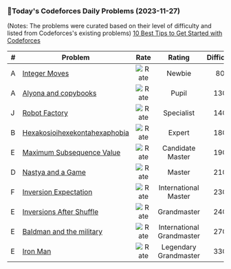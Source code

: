 ### 🌟Today's Codeforces Daily Problems (2023-11-27)
(Notes: The problems were curated based on their level of difficulty and listed from Codeforces's existing problems)
[10 Best Tips to Get Started with Codeforces](https://github.com/ika9810/Codeforces-Daily-Problems/blob/main/10%20Best%20Tips%20to%20Get%20Started%20with%20Codeforces.md)

| # | Problem | Rate| Rating | Difficulty | Contest |
|---| ----- | :--------: | :----------: | :----------: | ---------- |
|A|[Integer Moves](https://codeforces.com/contest/1657/problem/A)|![Rate](https://img.shields.io/badge/Newbie-800-lightgrey)|Newbie|800|[https://codeforces.com/contest/1657](https://codeforces.com/contest/1657)|
|A|[Alyona and copybooks](https://codeforces.com/contest/740/problem/A)|![Rate](https://img.shields.io/badge/Pupil-1300-brightgreen)|Pupil|1300|[https://codeforces.com/contest/740](https://codeforces.com/contest/740)|
|J|[Robot Factory](https://codeforces.com/contest/1600/problem/J)|![Rate](https://img.shields.io/badge/Specialist-1400-9cf)|Specialist|1400|[https://codeforces.com/contest/1600](https://codeforces.com/contest/1600)|
|B|[Hexakosioihexekontahexaphobia](https://codeforces.com/contest/470/problem/B)|![Rate](https://img.shields.io/badge/Expert-1800-blue)|Expert|1800|[https://codeforces.com/contest/470](https://codeforces.com/contest/470)|
|E|[Maximum Subsequence Value](https://codeforces.com/contest/1365/problem/E)|![Rate](https://img.shields.io/badge/Candidate%20Master-1900-blueviolet)|Candidate Master|1900|[https://codeforces.com/contest/1365](https://codeforces.com/contest/1365)|
|D|[Nastya and a Game](https://codeforces.com/contest/992/problem/D)|![Rate](https://img.shields.io/badge/Master-2100-orange)|Master|2100|[https://codeforces.com/contest/992](https://codeforces.com/contest/992)|
|F|[Inversion Expectation](https://codeforces.com/contest/1096/problem/F)|![Rate](https://img.shields.io/badge/International%20Master-2300-orange)|International Master|2300|[https://codeforces.com/contest/1096](https://codeforces.com/contest/1096)|
|E|[Inversions After Shuffle](https://codeforces.com/contest/749/problem/E)|![Rate](https://img.shields.io/badge/Grandmaster-2400-red)|Grandmaster|2400|[https://codeforces.com/contest/749](https://codeforces.com/contest/749)|
|E|[Baldman and the military](https://codeforces.com/contest/42/problem/E)|![Rate](https://img.shields.io/badge/International%20Grandmaster-2700-red)|International Grandmaster|2700|[https://codeforces.com/contest/42](https://codeforces.com/contest/42)|
|E|[Iron Man](https://codeforces.com/contest/704/problem/E)|![Rate](https://img.shields.io/badge/Legendary%20Grandmaster-3300-red)|Legendary Grandmaster|3300|[https://codeforces.com/contest/704](https://codeforces.com/contest/704)|
